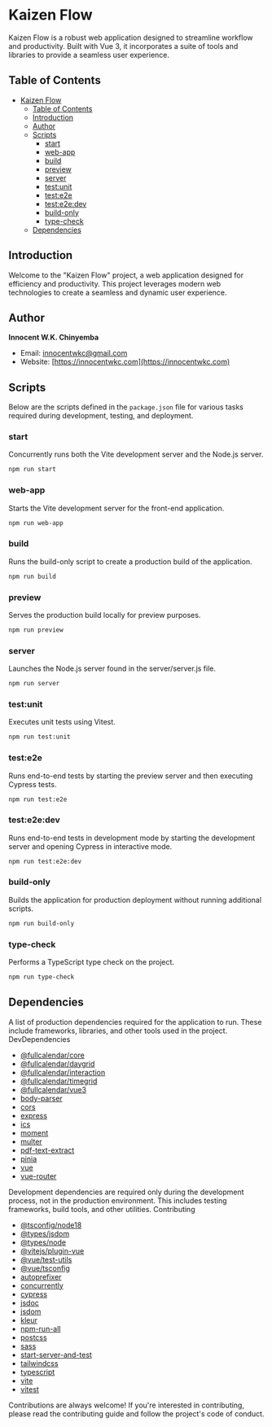 # Kaizen Flow

Kaizen Flow is a robust web application designed to streamline workflow and productivity. Built with Vue 3, it incorporates a suite of tools and libraries to provide a seamless user experience.

## Table of Contents
- [Kaizen Flow](#kaizen-flow)
  - [Table of Contents](#table-of-contents)
  - [Introduction](#introduction)
  - [Author](#author)
  - [Scripts](#scripts)
    - [start](#start)
    - [web-app](#web-app)
    - [build](#build)
    - [preview](#preview)
    - [server](#server)
    - [test:unit](#testunit)
    - [test:e2e](#teste2e)
    - [test:e2e:dev](#teste2edev)
    - [build-only](#build-only)
    - [type-check](#type-check)
  - [Dependencies](#dependencies)

## Introduction
<a id="introduction"></a>
Welcome to the "Kaizen Flow" project, a web application designed for efficiency and productivity. This project leverages modern web technologies to create a seamless and dynamic user experience.

## Author
<a id="author"></a>
**Innocent W.K. Chinyemba**
- Email: [innocentwkc@gmail.com](mailto:innocentwkc@gmail.com)
- Website: [https://innocentwkc.com](https://innocentwkc.com)

## Scripts
<a id="scripts"></a>
Below are the scripts defined in the `package.json` file for various tasks required during development, testing, and deployment.

### start

<a id="start"></a>
Concurrently runs both the Vite development server and the Node.js server.

```bash
npm run start
```

### web-app
<a id="web-app"></a>
Starts the Vite development server for the front-end application.
```bash
npm run web-app
```

### build

<a id="build"></a>
Runs the build-only script to create a production build of the application.

```bash
npm run build
```

### preview

<a id="preview"></a>
Serves the production build locally for preview purposes.

```bash
npm run preview
```

### server

<a id="server"></a>
Launches the Node.js server found in the server/server.js file.

```bash
npm run server
```



### test:unit

<a id="testunit"></a>
Executes unit tests using Vitest.

```bash
npm run test:unit
```


### test:e2e

<a id="teste2e"></a>
Runs end-to-end tests by starting the preview server and then executing Cypress tests.

```bash
npm run test:e2e
```


### test:e2e:dev

<a id="teste2edev"></a>
Runs end-to-end tests in development mode by starting the development server and opening Cypress in interactive mode.

```bash
npm run test:e2e:dev
```


### build-only

<a id="build-only"></a>
Builds the application for production deployment without running additional scripts.

```bash
npm run build-only
```
### type-check

<a id="type-check"></a>
Performs a TypeScript type check on the project.

```bash
npm run type-check
```

## Dependencies

<a id="dependencies"></a>
A list of production dependencies required for the application to run. These include frameworks, libraries, and other tools used in the project.
DevDependencies


- [@fullcalendar/core](https://www.npmjs.com/package/@fullcalendar/core)
- [@fullcalendar/daygrid](https://www.npmjs.com/package/@fullcalendar/daygrid)
- [@fullcalendar/interaction](https://www.npmjs.com/package/@fullcalendar/interaction)
- [@fullcalendar/timegrid](https://www.npmjs.com/package/@fullcalendar/timegrid)
- [@fullcalendar/vue3](https://www.npmjs.com/package/@fullcalendar/vue3)
- [body-parser](https://www.npmjs.com/package/body-parser)
- [cors](https://www.npmjs.com/package/cors)
- [express](https://www.npmjs.com/package/express)
- [ics](https://www.npmjs.com/package/ics)
- [moment](https://www.npmjs.com/package/moment)
- [multer](https://www.npmjs.com/package/multer)
- [pdf-text-extract](https://www.npmjs.com/package/pdf-text-extract)
- [pinia](https://www.npmjs.com/package/pinia)
- [vue](https://www.npmjs.com/package/vue)
- [vue-router](https://www.npmjs.com/package/vue-router)


<a id="devdependencies"></a>
Development dependencies are required only during the development process, not in the production environment. This includes testing frameworks, build tools, and other utilities.
Contributing

- [@tsconfig/node18](https://www.npmjs.com/package/@tsconfig/node18)
- [@types/jsdom](https://www.npmjs.com/package/@types/jsdom)
- [@types/node](https://www.npmjs.com/package/@types/node)
- [@vitejs/plugin-vue](https://www.npmjs.com/package/@vitejs/plugin-vue)
- [@vue/test-utils](https://www.npmjs.com/package/@vue/test-utils)
- [@vue/tsconfig](https://www.npmjs.com/package/@vue/tsconfig)
- [autoprefixer](https://www.npmjs.com/package/autoprefixer)
- [concurrently](https://www.npmjs.com/package/concurrently)
- [cypress](https://www.npmjs.com/package/cypress)
- [jsdoc](https://www.npmjs.com/package/jsdoc)
- [jsdom](https://www.npmjs.com/package/jsdom)
- [kleur](https://www.npmjs.com/package/kleur)
- [npm-run-all](https://www.npmjs.com/package/npm-run-all)
- [postcss](https://www.npmjs.com/package/postcss)
- [sass](https://www.npmjs.com/package/sass)
- [start-server-and-test](https://www.npmjs.com/package/start-server-and-test)
- [tailwindcss](https://www.npmjs.com/package/tailwindcss)
- [typescript](https://www.npmjs.com/package/typescript)
- [vite](https://www.npmjs.com/package/vite)
- [vitest](https://www.npmjs.com/package/vitest)

<a id="contributing"></a>
Contributions are always welcome! If you're interested in contributing, please read the contributing guide and follow the project's code of conduct.


